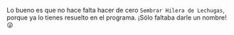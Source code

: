 Lo bueno es que no hace falta hacer de cero `Sembrar Hilera de Lechugas`, porque ya lo tienes resuelto en el programa. ¡Sólo faltaba darle un nombre! :stuck_out_tongue_winking_eye: